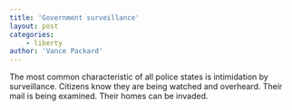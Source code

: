 ```yaml
---
title: 'Government surveillance'
layout: post
categories:
    - liberty
author: 'Vance Packard'
---
```


The most common characteristic of all police states is intimidation by surveillance. Citizens know they are being watched and overheard. Their mail is being examined. Their homes can be invaded.